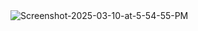 <img src="https://i.ibb.co/JwJgqjkS/Screenshot-2025-03-10-at-5-54-55-PM.png" alt="Screenshot-2025-03-10-at-5-54-55-PM" border="0" />